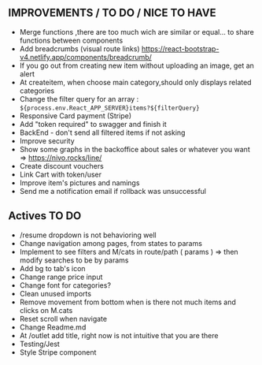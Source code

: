 ## IMPROVEMENTS / TO DO / NICE TO HAVE

- Merge functions ,there are too much wich are similar or equal... to share functions between components
- Add breadcrumbs (visual route links) https://react-bootstrap-v4.netlify.app/components/breadcrumb/
- If you go out from creating new item without uploading an image, get an alert
- At createitem, when choose main category,should only displays related categories
- Change the filter query for an array : `${process.env.React_APP_SERVER}items?${filterQuery}`
- Responsive Card payment (Stripe)
- Add "token required" to swagger and finish it
- BackEnd - don't send all filtered items if not asking
- Improve security
- Show some graphs in the backoffice about sales or whatever you want => https://nivo.rocks/line/
- Create discount vouchers
- Link Cart with token/user
- Improve item's pictures and namings
- Send me a notification email if rollback was unsuccessful

## Actives TO DO

- /resume dropdown is not behavioring well
- Change navigation among pages, from states to params
- Implement to see filters and M/cats in route/path ( params ) => then modify searches to be by params
- Add bg to tab's icon
- Change range price input
- Change font for categories?
- Clean unused imports
- Remove movement from bottom when is there not much items and clicks on M.cats
- Reset scroll when navigate
- Change Readme.md
- At /outlet add title, right now is not intuitive that you are there
- Testing/Jest
- Style Stripe component
